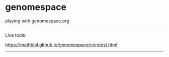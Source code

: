 # genomespace
playing with genomespace.org
___
Live tools:

https://mathbiol.github.io/genomespace/corstest.html

___ 
